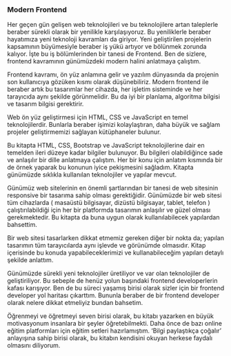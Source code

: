 ### Modern Frontend
Her geçen gün gelişen web teknolojileri ve bu teknolojilere artan taleplerle beraber sürekli olarak bir yenilikle karşılaşıyoruz. Bu yeniliklerle beraber hayatımıza yeni teknoloji kavramları da giriyor. Yeni geliştirilen projelerin kapsamının büyümesiyle beraber iş yükü artıyor ve bölünmek zorunda kalıyor. İşte bu iş bölümlerinden bir tanesi de Frontend. Ben de sizlere, frontend kavramının günümüzdeki modern halini anlatmaya çalıştım.

Frontend kavramı, ön yüz anlamına gelir ve yazılım dünyasında da projenin son kullanıcıya gözüken kısmı olarak düşünebiliriz. Modern frontend ile beraber artık bu tasarımlar her cihazda, her işletim sisteminde ve her tarayıcıda aynı şekilde görünmelidir. Bu da iyi bir planlama, algoritma bilgisi ve tasarım bilgisi gerektirir. 

Web ön yüz geliştirmesi için HTML, CSS ve JavaScript en temel teknolojilerdir. Bunlarla beraber işimizi kolaylaştıran, daha büyük ve sağlam projeler geliştirmemizi sağlayan kütüphaneler bulunur.

Bu kitapta HTML, CSS, Bootstrap ve JavaScript teknolojilerine dair en temelden ileri düzeye kadar bilgiler bulunuyor. Bu bilgileri olabildiğince sade ve anlaşılır bir dille anlatmaya çalıştım. Her bir konu için anlatım kısmında bir de örnek yaparak bu konunun iyice pekişmesini sağladım. Kitapta günümüzde sıklıkla kullanılan teknolojiler ve yapılar mevcut.

Günümüz web sitelerinin en önemli şartlarından bir tanesi de web sitesinin responsive bir tasarıma sahip olması gerektiğidir. Günümüzde bir web sitesi tüm cihazlarda ( masaüstü bilgisayar, dizüstü bilgisayar, tablet, telefon ) çalıştırılabildiği için her bir platformda tasarımın anlaşılır ve güzel olması gerekmektedir. Bu kitapta da buna uygun olarak kullanılabilecek yapılardan bahsettim.

Bir web sitesi tasarlarken dikkat etmemiz gereken diğer bir nokta da; yapılan tasarımın tüm tarayıcılarda aynı işlevde ve görünümde olmasıdır. Kitap içerisinde bu konuda yapabileceklerimizi ve kullanabileceğim yapıları detaylı şekilde anlattım.

Günümüzde sürekli yeni teknolojiler üretiliyor ve var olan teknolojiler de geliştiriliyor. Bu sebeple de henüz yolun başındaki frontend developerlerin kafası karışıyor. Ben de bu süreci yaşamış birisi olarak sizler için bir frontend developer yol haritası çıkarttım. Bununla beraber de bir frontend developer olarak nelere dikkat etmeliyiz bundan bahsetim.

Öğrenmeyi ve öğretmeyi seven birisi olarak, bu kitabı yazarken en büyük motivasyonum insanlara bir şeyler öğretebilmekti. Daha önce de bazı online eğitim platformları için eğitim setleri hazırlamıştım. ‘Bilgi paylaştıkça çoğalır’ anlayışına sahip birisi olarak, bu kitabın kendisini okuyan herkese faydalı olmasını diliyorum.

